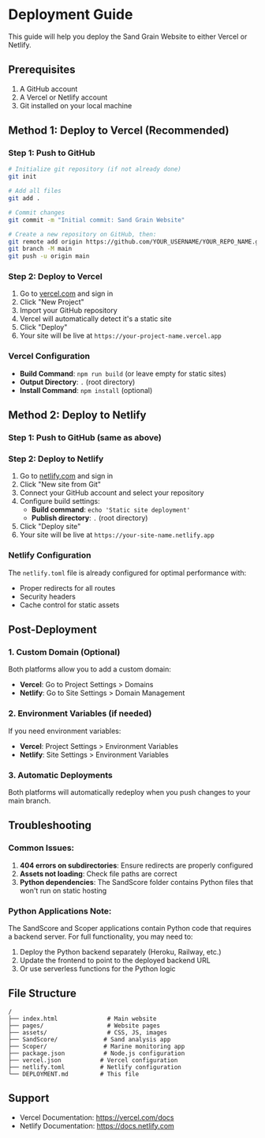 # Deployment Guide

This guide will help you deploy the Sand Grain Website to either Vercel or Netlify.

## Prerequisites

1. A GitHub account
2. A Vercel or Netlify account
3. Git installed on your local machine

## Method 1: Deploy to Vercel (Recommended)

### Step 1: Push to GitHub
```bash
# Initialize git repository (if not already done)
git init

# Add all files
git add .

# Commit changes
git commit -m "Initial commit: Sand Grain Website"

# Create a new repository on GitHub, then:
git remote add origin https://github.com/YOUR_USERNAME/YOUR_REPO_NAME.git
git branch -M main
git push -u origin main
```

### Step 2: Deploy to Vercel
1. Go to [vercel.com](https://vercel.com) and sign in
2. Click "New Project"
3. Import your GitHub repository
4. Vercel will automatically detect it's a static site
5. Click "Deploy"
6. Your site will be live at `https://your-project-name.vercel.app`

### Vercel Configuration
- **Build Command**: `npm run build` (or leave empty for static sites)
- **Output Directory**: `.` (root directory)
- **Install Command**: `npm install` (optional)

## Method 2: Deploy to Netlify

### Step 1: Push to GitHub (same as above)

### Step 2: Deploy to Netlify
1. Go to [netlify.com](https://netlify.com) and sign in
2. Click "New site from Git"
3. Connect your GitHub account and select your repository
4. Configure build settings:
   - **Build command**: `echo 'Static site deployment'`
   - **Publish directory**: `.` (root directory)
5. Click "Deploy site"
6. Your site will be live at `https://your-site-name.netlify.app`

### Netlify Configuration
The `netlify.toml` file is already configured for optimal performance with:
- Proper redirects for all routes
- Security headers
- Cache control for static assets

## Post-Deployment

### 1. Custom Domain (Optional)
Both platforms allow you to add a custom domain:
- **Vercel**: Go to Project Settings > Domains
- **Netlify**: Go to Site Settings > Domain Management

### 2. Environment Variables (if needed)
If you need environment variables:
- **Vercel**: Project Settings > Environment Variables
- **Netlify**: Site Settings > Environment Variables

### 3. Automatic Deployments
Both platforms will automatically redeploy when you push changes to your main branch.

## Troubleshooting

### Common Issues:
1. **404 errors on subdirectories**: Ensure redirects are properly configured
2. **Assets not loading**: Check file paths are correct
3. **Python dependencies**: The SandScore folder contains Python files that won't run on static hosting

### Python Applications Note:
The SandScore and Scoper applications contain Python code that requires a backend server. For full functionality, you may need to:
1. Deploy the Python backend separately (Heroku, Railway, etc.)
2. Update the frontend to point to the deployed backend URL
3. Or use serverless functions for the Python logic

## File Structure
```
/
├── index.html              # Main website
├── pages/                  # Website pages
├── assets/                 # CSS, JS, images
├── SandScore/             # Sand analysis app
├── Scoper/                # Marine monitoring app
├── package.json           # Node.js configuration
├── vercel.json           # Vercel configuration
├── netlify.toml          # Netlify configuration
└── DEPLOYMENT.md         # This file
```

## Support
- Vercel Documentation: https://vercel.com/docs
- Netlify Documentation: https://docs.netlify.com
